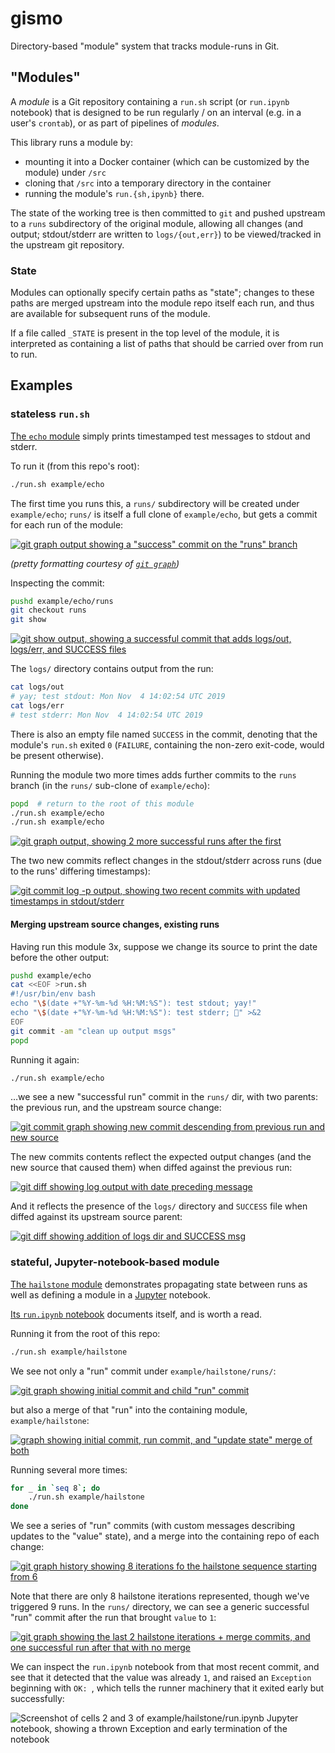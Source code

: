 # gismo
Directory-based "module" system that tracks module-runs in Git.

## "Modules"
A *module* is a Git repository containing a `run.sh` script (or `run.ipynb` notebook) that is designed to be run regularly / on an interval (e.g. in a user's `crontab`), or as part of pipelines of *modules*.

This library runs a module by:
 - mounting it into a Docker container (which can be customized by the module) under `/src`
 - cloning that `/src` into a temporary directory in the container
 - running the module's `run.{sh,ipynb}` there.
 
 The state of the working tree is then committed to `git` and pushed upstream to a `runs` subdirectory of the original module, allowing all changes (and output; stdout/stderr are written to `logs/{out,err}`) to be viewed/tracked in the upstream git repository. 

### State
Modules can optionally specify certain paths as "state"; changes to these paths are merged upstream into the module repo itself each run, and thus are available for subsequent runs of the module.

If a file called `_STATE` is present in the top level of the module, it is interpreted as containing a list of paths that should be carried over from run to run.

## Examples

### stateless `run.sh`
[The `echo` module](example/echo) simply prints timestamped test messages to stdout and stderr.

To run it (from this repo's root):

```bash
./run.sh example/echo
```

The first time you runs this, a `runs/` subdirectory will be created under `example/echo`; `runs/` is itself a full clone of `example/echo`, but gets a commit for each run of the module:

[![git graph output showing a "success" commit on the "runs" branch](https://p199.p4.n0.cdn.getcloudapp.com/items/nOuW16mK/Screen+Shot+2019-11-04+at+9.04.01+AM.png?v=b7a880e17055821f3073be25781575d6)](https://gist.github.com/ryan-williams/79d5833e6fedba060ba5a385cc4e511f)

*(pretty formatting courtesy of [`git graph`](https://github.com/ryan-williams/git-helpers/blob/f45ab500ba3b0f195aca92e74716927a54d61931/graph/git-graph))*

Inspecting the commit:

```bash
pushd example/echo/runs
git checkout runs
git show
```

[![git show output, showing a successful commit that adds logs/out, logs/err, and SUCCESS files](https://p199.p4.n0.cdn.getcloudapp.com/items/jkuyO2En/Screen+Shot+2019-11-04+at+9.10.58+AM.png?v=72733b3b3f91d7653e27d874ac410334)](https://gist.github.com/24c6470083e894a7dcd5ca2f38139df8)

The `logs/` directory contains output from the run:

```bash
cat logs/out
# yay; test stdout: Mon Nov  4 14:02:54 UTC 2019
cat logs/err
# test stderr: Mon Nov  4 14:02:54 UTC 2019
```

There is also an empty file named `SUCCESS` in the commit, denoting that the module's `run.sh` exited `0` (`FAILURE`, containing the non-zero exit-code, would be present otherwise).

Running the module two more times adds further commits to the `runs` branch (in the `runs/` sub-clone of `example/echo`):

```bash
popd  # return to the root of this module
./run.sh example/echo
./run.sh example/echo
```
[![git graph output, showing 2 more successful runs after the first](https://p199.p4.n0.cdn.getcloudapp.com/items/7Kuxj4wO/Screen+Shot+2019-11-04+at+9.18.37+AM.png?v=790c8d5cd361abc92d75fc449b9698df)](https://gist.github.com/ryan-williams/8dcf3e4bec61d28d51d5336bb85d1200)

The two new commits reflect changes in the stdout/stderr across runs (due to the runs' differing timestamps):

[![git commit log -p output, showing two recent commits with updated timestamps in stdout/stderr](https://p199.p4.n0.cdn.getcloudapp.com/items/E0uPRGm8/Screen+Shot+2019-11-04+at+9.15.37+AM.png?v=75931988fce7449faa8968a2159a52f5)](https://gist.github.com/ryan-williams/42dfe6825d460705dea29e062722e491)

#### Merging upstream source changes, existing runs

Having run this module 3x, suppose we change its source to print the date before the other output:

```bash
pushd example/echo
cat <<EOF >run.sh
#!/usr/bin/env bash
echo "\$(date +"%Y-%m-%d %H:%M:%S"): test stdout; yay!"
echo "\$(date +"%Y-%m-%d %H:%M:%S"): test stderr; 🤷" >&2
EOF
git commit -am "clean up output msgs"
popd
```

Running it again:
```bash
./run.sh example/echo
```

…we see a new "successful run" commit in the `runs/` dir, with two parents: the previous run, and the upstream source change:

[![git commit graph showing new commit descending from previous run and new source](https://gist.githubusercontent.com/ryan-williams/1dedfdf50c0f7e9455225ba71742795c/raw/e10fe3825d0fbbd197d3b1c0e2b9a132c23a89a2/00.png)](https://gist.github.com/ryan-williams/1dedfdf50c0f7e9455225ba71742795c)

The new commits contents reflect the expected output changes (and the new source that caused them) when diffed against the previous run:

[![git diff showing log output with date preceding message](https://gist.githubusercontent.com/ryan-williams/2eb2c44d600c3f2aa9d822b55a1c5b2a/raw/fca0f4f8aafe8b6d9a639b8866606759f0131e3f/00.png)](https://gist.github.com/ryan-williams/2eb2c44d600c3f2aa9d822b55a1c5b2a)

And it reflects the presence of the `logs/` directory and `SUCCESS` file when diffed against its upstream source parent:

[![git diff showing addition of logs dir and SUCCESS msg](https://gist.githubusercontent.com/ryan-williams/ecaf30b390bf9a9d39849b193befb9b6/raw/5d5df8577cf84b8b0922d5c055b820247f2ebc30/00.png)](https://gist.github.com/ryan-williams/ecaf30b390bf9a9d39849b193befb9b6)

### stateful, Jupyter-notebook-based module
[The `hailstone` module](example/hailstone) demonstrates propagating state between runs as well as defining a module in a [Jupyter](https://jupyter.org/) notebook.

[Its `run.ipynb` notebook](./example/hailstone/run.ipynb) documents itself, and is worth a read.

Running it from the root of this repo:

```bash
./run.sh example/hailstone
```

We see not only a "run" commit under `example/hailstone/runs/`:

[![git graph showing initial commit and child "run" commit](https://gist.githubusercontent.com/ryan-williams/124eb0a11eb67affaf9ff88b8c1a4775/raw/aafb7c7982974aa7a546aa13a60110f81619f4c6/00.png)](https://gist.github.com/ryan-williams/124eb0a11eb67affaf9ff88b8c1a4775)

but also a merge of that "run" into the containing module, `example/hailstone`:

[![graph showing initial commit, run commit, and "update state" merge of both](https://gist.githubusercontent.com/ryan-williams/14c5d01b240e3520ab6757883d6fa620/raw/14cdfb9251b3580fec9ad6e41c83d1262544ad7d/00.png)](https://gist.github.com/ryan-williams/14c5d01b240e3520ab6757883d6fa620)

Running several more times:

```bash
for _ in `seq 8`; do
    ./run.sh example/hailstone
done
```

We see a series of "run" commits (with custom messages describing updates to the "value" state), and a merge into the containing repo of each change:

[![git graph history showing 8 iterations fo the hailstone sequence starting from 6](https://gist.githubusercontent.com/ryan-williams/6ce4d3ac317c0a8b4fdd90485a0771a9/raw/ac87afd2dacffcee0db9c763ae344983b9c9800a/00.png)](https://gist.github.com/ryan-williams/6ce4d3ac317c0a8b4fdd90485a0771a9)

Note that there are only 8 hailstone iterations represented, though we've triggered 9 runs. In the `runs/` directory, we can see a generic successful "run" commit after the run that brought `value` to `1`:

[![git graph showing the last 2 hailstone iterations + merge commits, and one successful run after that with no merge](https://gist.githubusercontent.com/ryan-williams/ce2f6cc361eba187e55d702b3a568e6f/raw/bf3505784b74b3c40d1085d4bcc537ba7ad7dd87/00.png)](https://gist.github.com/ryan-williams/ce2f6cc361eba187e55d702b3a568e6f) 

We can inspect the `run.ipynb` notebook from that most recent commit, and see that it detected that the value was already `1`, and raised an `Exception` beginning with `OK: `, which tells the runner machinery that it exited early but successfully:

![Screenshot of cells 2 and 3 of example/hailstone/run.ipynb Jupyter notebook, showing a thrown Exception and early termination of the notebook](https://p199.p4.n0.cdn.getcloudapp.com/items/JruwZ0KX/Screen+Shot+2019-11-12+at+9.44.56+PM.png?v=beed774d346ee753fd237baf9f3a0940)
